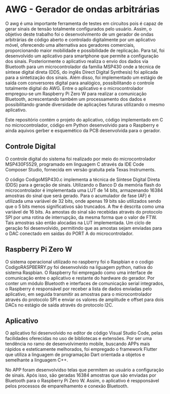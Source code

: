 # AWG - Gerador de ondas arbitrárias
O awg é uma importante ferramenta de testes em circuitos pois é capaz de gerar sinais de tensão totalmente configurados pelo usuário. Assim, o objetivo deste trabalho foi
o desenvolvimento de um gerador de ondas arbitrárias de código aberto e controlado digitalmente por um aplicativo móvel, oferecendo uma alternativa aos geradores comerciais,
proporcionando maior mobilidade e possibilidade de replicação.
Para tal, foi desenvolvido um aplicativo para smartphone que permite a configuração dos sinais. Posteriormente o aplicativo realiza o envio dos dados via Bluetooth para um microcontrolador da família MSP430 onde a técnica de síntese digital direta (DDS, do inglês Direct Digital Synthesis) foi aplicada para a sintetização dos sinais. Além disso, foi implementado um estágio de saída com conversores digital para analógico, possibilitando o controle totalmente digital do AWG.
Entre o aplicativo e o microcontrolador empregou-se um Raspberry Pi Zero W para realizar a comunicação Bluetooth, acrescentando também um processamento dos dados e possibilitando grande diversidade de aplicações futuras utilizando o mesmo aplicativo.

Este repositório contém o projeto do aplicativo, código implementado em C no microcontrolador, código em Python desenvolvido para o Raspberry e ainda aquivos gerber e esquemético da PCB desenvolvida para o gerador.

## Controle Digital

O controle digital do sistema foi realizado por meio do microcontrolador MSP430F5529, programado em linguagem C através da IDE Code Composer Studio, fornecida em versão gratuita pela Texas Instruments.

O código CodigoMSP430.c implementa a técnica de Síntese Digital Direta (DDS) para a geração de sinais.
Utilizando o Banco D da memória flash do microcontrolador é implementada uma LUT de 14 bits, armazenando 16384 amostras do sinal que será gerado. Para o acumulador de fase (AF) é utilizada uma variável de 32 bits, onde apenas 19 bits são utilizados sendo que o 5 bits menos significativos são truncados. A ftw é descrita como uma variável de 16 bits.
As amostas do sinal são recebidas através do protocolo SPI por uma rotina de interrupção, da mesma forma que o valor de FTW. Tais amostras são então alocadas na LUT implementada.
Um ciclo de geração foi desenvolvido, permitindo que as amostas sejam enviadas para o DAC conectado em saidas do PORT A do microcontrolador.

## Raspberry Pi Zero W

O sistema operacional utilizado no raspberry foi o Raspbian e o codigo CodigoRASPBERRY.py foi desenvolvido na liguagem python, nativa do sistema Raspbian.
O Raspberry foi empregado como uma interface de comunicação entre o aplicativo e restante do hardware do gerador. Por conter um módulo Bluetooth e interfaces de comunicação serial integrados, o Raspberry é responsável por receber a lista de dados enviadas pelo aplicativo, em seguida transmitir as amostras para o microcontrolador através do protocolo SPI e enviar os valores de amplitude e offset para dois DACs no estágio de saída através do protocolo I2C. 

## Aplicativo 

O aplicativo foi desenvolvido no editor de código Visual Studio Code, pelas facilidades oferecidas no uso de bibliotecas e extensões. Por ser uma tendência no ramo de desenvolvimento mobile, buscando APPs mais rápidos e esteticamente melhorados, foi empregado o framework Flutter que utiliza a linguagem de programação Dart orientada a objetos e semelhante a linguagem C++.

No APP foram desenvolvidso telas que permitem ao usuário a configuração de sinais. Após isso, são geradas 16384 amostras que são enviadas por Bluetooth para o Raspberry Pi Zero W. Assim, o aplicativo é respponsável pelos processos de emparelhamento e conexão Bluetooth.
